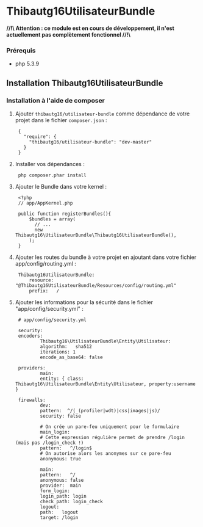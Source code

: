 # Thibautg16UtilisateurBundle

**//!\\ Attention : ce module est en cours de développement, il n'est actuellement pas complètement fonctionnel //!\\**

### Prérequis
- php 5.3.9

## Installation Thibautg16UtilisateurBundle
### Installation à l'aide de composer

1. Ajouter ``thibautg16/utilisateur-bundle`` comme dépendance de votre projet dans le fichier ``composer.json`` :

        {
          "require": {
            "thibautg16/utilisateur-bundle": "dev-master"
          }
        }

3. Installer vos dépendances :

        php composer.phar install

4. Ajouter le Bundle dans votre kernel :

        <?php
        // app/AppKernel.php
        
        public function registerBundles(){
            $bundles = array(
              // ...
              new Thibautg16\UtilisateurBundle\Thibautg16UtilisateurBundle(),
            );
        }

5. Ajouter les routes du bundle à votre projet en ajoutant dans votre fichier app/config/routing.yml :

        Thibautg16UtilisateurBundle:
            resource: "@Thibautg16UtilisateurBundle/Resources/config/routing.yml"
            prefix:   /
            
6. Ajouter les informations pour la sécurité dans le fichier "app/config/security.yml" :

        # app/config/security.yml       

        security:
        encoders:
                Thibautg16\UtilisateurBundle\Entity\Utilisateur:
                algorithm:   sha512
                iterations: 1
                encode_as_base64: false
        
        providers:       
                main:
                entity: { class: Thibautg16\UtilisateurBundle\Entity\Utilisateur, property:username }
        
        firewalls:
                dev:
                pattern:  ^/(_(profiler|wdt)|css|images|js)/
                security: false
        
                # On crée un pare-feu uniquement pour le formulaire
                main_login:
                # Cette expression régulière permet de prendre /login (mais pas /login_check !)
                pattern:   ^/login$
                # On autorise alors les anonymes sur ce pare-feu
                anonymous: true 
        
                main:
                pattern:   ^/
                anonymous: false
                provider:  main
                form_login:
                login_path: login
                check_path: login_check
                logout:
                path:   logout
                target: /login             